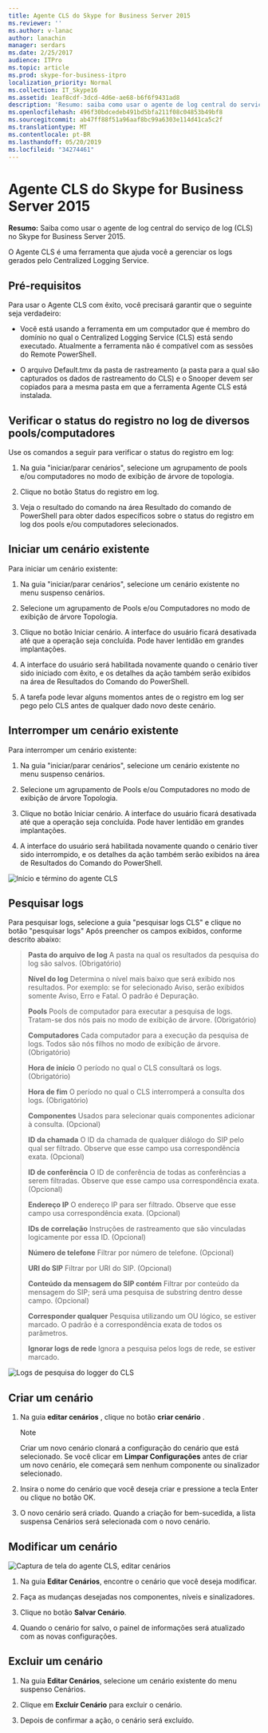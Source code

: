 ```yaml
---
title: Agente CLS do Skype for Business Server 2015
ms.reviewer: ''
ms.author: v-lanac
author: lanachin
manager: serdars
ms.date: 2/25/2017
audience: ITPro
ms.topic: article
ms.prod: skype-for-business-itpro
localization_priority: Normal
ms.collection: IT_Skype16
ms.assetid: 1eaf8cdf-3dcd-4d6e-ae68-b6f6f9431ad8
description: 'Resumo: saiba como usar o agente de log central do serviço de log (CLS) no Skype for Business Server 2015.'
ms.openlocfilehash: 496f30bdcedeb491bd5bfa211f08c04853b49bf8
ms.sourcegitcommit: ab47ff88f51a96aaf8bc99a6303e114d41ca5c2f
ms.translationtype: MT
ms.contentlocale: pt-BR
ms.lasthandoff: 05/20/2019
ms.locfileid: "34274461"
---
```

# <a name="cls-logger-for-skype-for-business-server-2015"></a>Agente CLS do Skype for Business Server 2015
 
**Resumo:** Saiba como usar o agente de log central do serviço de log (CLS) no Skype for Business Server 2015.
  
O Agente CLS é uma ferramenta que ajuda você a gerenciar os logs gerados pelo Centralized Logging Service.
  
## <a name="prerequisites"></a>Pré-requisitos

Para usar o Agente CLS com êxito, você precisará garantir que o seguinte seja verdadeiro:
  
- Você está usando a ferramenta em um computador que é membro do domínio no qual o Centralized Logging Service (CLS) está sendo executado. Atualmente a ferramenta não é compatível com as sessões do Remote PowerShell.
    
- O arquivo Default.tmx da pasta de rastreamento (a pasta para a qual são capturados os dados de rastreamento do CLS) e o Snooper devem ser copiados para a mesma pasta em que a ferramenta Agente CLS está instalada.
    
## <a name="check-the-logging-status-of-a-set-of-poolscomputers"></a>Verificar o status do registro no log de diversos pools/computadores

Use os comandos a seguir para verificar o status do registro em log:
  
1. Na guia "iniciar/parar cenários", selecione um agrupamento de pools e/ou computadores no modo de exibição de árvore de topologia.
    
2. Clique no botão Status do registro em log.
    
3. Veja o resultado do comando na área Resultado do comando de PowerShell para obter dados específicos sobre o status do registro em log dos pools e/ou computadores selecionados.
    
## <a name="start-an-existing-scenario"></a>Iniciar um cenário existente

Para iniciar um cenário existente:
  
1. Na guia "iniciar/parar cenários", selecione um cenário existente no menu suspenso cenários.
    
2. Selecione um agrupamento de Pools e/ou Computadores no modo de exibição de árvore Topologia.
    
3. Clique no botão Iniciar cenário. A interface do usuário ficará desativada até que a operação seja concluída. Pode haver lentidão em grandes implantações.
    
4. A interface do usuário será habilitada novamente quando o cenário tiver sido iniciado com êxito, e os detalhes da ação também serão exibidos na área de Resultados do Comando do PowerShell.
    
5. A tarefa pode levar alguns momentos antes de o registro em log ser pego pelo CLS antes de qualquer dado novo deste cenário.
    
## <a name="stop-an-existing-scenario"></a>Interromper um cenário existente

Para interromper um cenário existente:
  
1. Na guia "iniciar/parar cenários", selecione um cenário existente no menu suspenso cenários.
    
2. Selecione um agrupamento de Pools e/ou Computadores no modo de exibição de árvore Topologia.
    
3. Clique no botão Iniciar cenário. A interface do usuário ficará desativada até que a operação seja concluída. Pode haver lentidão em grandes implantações.
    
4. A interface do usuário será habilitada novamente quando o cenário tiver sido interrompido, e os detalhes da ação também serão exibidos na área de Resultados do Comando do PowerShell.
    
![Início e término do agente CLS](../../media/2c4a36c2-b5db-4550-a3b3-41f18e0e2f0c.png)
  
## <a name="search-for-logs"></a>Pesquisar logs

Para pesquisar logs, selecione a guia "pesquisar logs CLS" e clique no botão "pesquisar logs" Após preencher os campos exibidos, conforme descrito abaixo:
  
> **Pasta do arquivo de log** A pasta na qual os resultados da pesquisa do log são salvos. (Obrigatório)
> 
> **Nível do log** Determina o nível mais baixo que será exibido nos resultados. Por exemplo: se for selecionado Aviso, serão exibidos somente Aviso, Erro e Fatal. O padrão é Depuração.
> 
> **Pools** Pools de computador para executar a pesquisa de logs. Tratam-se dos nós pais no modo de exibição de árvore. (Obrigatório)
> 
> **Computadores** Cada computador para a execução da pesquisa de logs. Todos são nós filhos no modo de exibição de árvore. (Obrigatório)
> 
> **Hora de início** O período no qual o CLS consultará os logs. (Obrigatório)
> 
> **Hora de fim** O período no qual o CLS interromperá a consulta dos logs. (Obrigatório)
> 
> **Componentes** Usados para selecionar quais componentes adicionar à consulta. (Opcional)
> 
> **ID da chamada** O ID da chamada de qualquer diálogo do SIP pelo qual ser filtrado. Observe que esse campo usa correspondência exata. (Opcional)
> 
> **ID de conferência** O ID de conferência de todas as conferências a serem filtradas. Observe que esse campo usa correspondência exata. (Opcional)
> 
> **Endereço IP** O endereço IP para ser filtrado. Observe que esse campo usa correspondência exata. (Opcional)
> 
> **IDs de correlação** Instruções de rastreamento que são vinculadas logicamente por essa ID. (Opcional)
> 
> **Número de telefone** Filtrar por número de telefone. (Opcional)
> 
> **URI do SIP** Filtrar por URI do SIP. (Opcional)
> 
> **Conteúdo da mensagem do SIP contém** Filtrar por conteúdo da mensagem do SIP; será uma pesquisa de substring dentro desse campo. (Opcional)
> 
> **Corresponder qualquer** Pesquisa utilizando um OU lógico, se estiver marcado. O padrão é a correspondência exata de todos os parâmetros.
> 
> **Ignorar logs de rede** Ignora a pesquisa pelos logs de rede, se estiver marcado.
    
![Logs de pesquisa do logger do CLS](../../media/5793ea3c-6f5f-40ef-8b53-100da831eedf.png)
  
## <a name="create-a-scenario"></a>Criar um cenário

1. Na guia **editar cenários** , clique no botão **criar cenário** .
    
    > [!NOTE]
    > Criar um novo cenário clonará a configuração do cenário que está selecionado. Se você clicar em **Limpar Configurações** antes de criar um novo cenário, ele começará sem nenhum componente ou sinalizador selecionado.
  
2. Insira o nome do cenário que você deseja criar e pressione a tecla Enter ou clique no botão OK.
    
3. O novo cenário será criado. Quando a criação for bem-sucedida, a lista suspensa Cenários será selecionada com o novo cenário.
    
## <a name="modify-a-scenario"></a>Modificar um cenário

![Captura de tela do agente CLS, editar cenários](../../media/abbbcac0-8a2e-48af-a22f-4fee0283a29f.png)
  
1. Na guia **Editar Cenários**, encontre o cenário que você deseja modificar.
    
2. Faça as mudanças desejadas nos componentes, níveis e sinalizadores.
    
3. Clique no botão **Salvar Cenário**.
    
4. Quando o cenário for salvo, o painel de informações será atualizado com as novas configurações.
    
## <a name="delete-a-scenario"></a>Excluir um cenário

1. Na guia **Editar Cenários**, selecione um cenário existente do menu suspenso Cenários.
    
2. Clique em **Excluir Cenário** para excluir o cenário.
    
3. Depois de confirmar a ação, o cenário será excluído.
    

